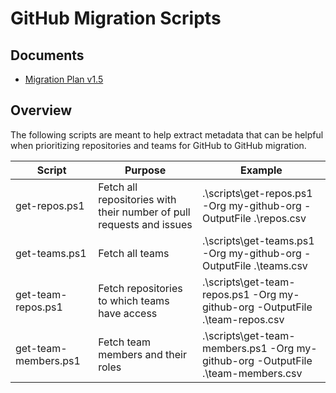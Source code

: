 # GitHub Migration Scripts

## Documents

- [Migration Plan v1.5](docs/Migration%20Plan%20v1.5.md)

## Overview

The following scripts are meant to help extract metadata that can be helpful when prioritizing repositories and teams for GitHub to GitHub migration.

|Script|Purpose|Example|
|-|-|-|
|get-repos.ps1|Fetch all repositories with their number of pull requests and issues|.\scripts\get-repos.ps1 -Org my-github-org -OutputFile .\repos.csv|
|get-teams.ps1|Fetch all teams|.\scripts\get-teams.ps1 -Org my-github-org -OutputFile .\teams.csv|
|get-team-repos.ps1|Fetch repositories to which teams have access|.\scripts\get-team-repos.ps1 -Org my-github-org -OutputFile .\team-repos.csv|
|get-team-members.ps1|Fetch team members and their roles|.\scripts\get-team-members.ps1 -Org my-github-org -OutputFile .\team-members.csv|
